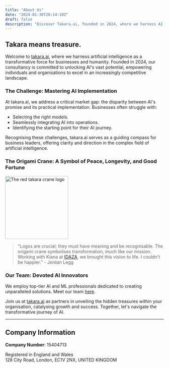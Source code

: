 ```yaml
---
title: "About Us"
date: "2024-01-30T20:14:10Z"
draft: false
description: "Discover Takara.ai, founded in 2024, where we harness AI to transform businesses. We bridge the gap between AI's promise and practical use, guiding organizations in model selection and integration. Unlock your organization's hidden treasures with us."
---
```


## **Takara means treasure.**

Welcome to [takara.ai](/), where we harness artificial intelligence as a transformative force for businesses and humanity. Founded in 2024, our consultancy is committed to unlocking AI's vast potential, empowering individuals and organisations to excel in an increasingly competitive landscape.

### The Challenge: Mastering AI Implementation

At takara.ai, we address a critical market gap: the disparity between AI's promise and its practical implementation. Businesses often struggle with:

- Selecting the right models.
- Seamlessly integrating AI into operations.
- Identifying the starting point for their AI journey.

Recognising these challenges, takara.ai serves as a guiding compass for business leaders, offering clarity and direction in the complex field of artificial intelligence.

### The Origami Crane: A Symbol of Peace, Longevity, and Good Fortune

<img src="https://takara.ai/images/logo-24/TakaraAi.svg" width="200" height="200" alt="The red takara crane logo" />

> “Logos are crucial; they must have meaning and be recognisable. The origami crane symbolises transformation, much like our mission. Working with Kiana at [IDAZA](https://www.idaza.io/), we brought this vision to life. I couldn't be happier.” - Jordan Legg

### Our Team: Devoted AI Innovators

We employ top-tier AI and ML professionals dedicated to creating unparalleled solutions. Meet our team [here](/company/team).

Join us at [takara.ai](/) as partners in unveiling the hidden treasures within your organisation, catalysing growth and success. Together, let's navigate the transformative journey of AI.

---

## Company Information

**Company Number**: 15404713

Registered in England and Wales  
128 City Road, London, EC1V 2NX, UNITED KINGDOM
